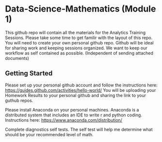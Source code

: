 # Data-Science-Mathematics (Module 1)

This github repo will contain all the materials for the Analytics Training Sessions. Please take some time to get familir with the layout of this repo. You will need to create your own personal github repo. Github will be ideal for sharing work and keeping sessions organized. We want to keep our workflow as self contained as possible. (Independent of sending attached documents) 


## Getting Started 
Please set up your personal github account and follow the instructions here: https://guides.github.com/activities/hello-world/
You will be uploading your Homework Results to your personal github and sharing the link to your guthub repos. 

Please install Anaconda on your personal machines. Anaconda is a distributed system that includes an IDE to write r and python coding. Instructions here: https://www.anaconda.com/distribution/

Complete diagnostics self tests. The self test will help me determine what should be your recommended level of math. 
